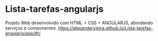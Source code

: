 # Lista-tarefas-angularjs
Projeto Web desenvolvido com HTML + CSS + ANGULARJS, abordando serviços e componentes.
https://alexandervieira.github.io/Lista-tarefas-angularjs/app/#!/
